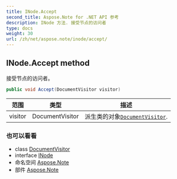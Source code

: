```yaml
---
title: INode.Accept
second_title: Aspose.Note for .NET API 参考
description: INode 方法. 接受节点的访问者
type: docs
weight: 30
url: /zh/net/aspose.note/inode/accept/
---
```

## INode.Accept method

接受节点的访问者。

```csharp
public void Accept(DocumentVisitor visitor)
```

| 范围 | 类型 | 描述 |
| --- | --- | --- |
| visitor | DocumentVisitor | 派生类的对象[`DocumentVisitor`](../../documentvisitor/). |

### 也可以看看

* class [DocumentVisitor](../../documentvisitor/)
* interface [INode](../)
* 命名空间 [Aspose.Note](../../inode/)
* 部件 [Aspose.Note](../../../)


